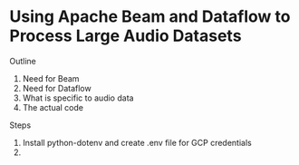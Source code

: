 # Using Apache Beam and Dataflow to Process Large Audio Datasets

Outline

1. Need for Beam
2. Need for Dataflow
3. What is specific to audio data
4. The actual code

Steps

1. Install python-dotenv and create .env file for GCP credentials
2. 